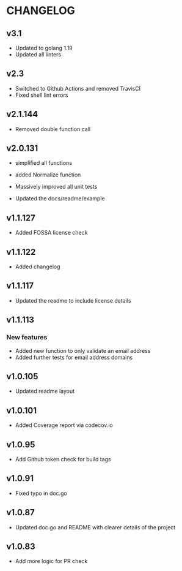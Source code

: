 # CHANGELOG

## v3.1

- Updated to golang 1.19
- Updated all linters

## v2.3

- Switched to Github Actions and removed TravisCI
- Fixed shell lint errors

## v2.1.144

- Removed double function call

## v2.0.131

- simplified all functions
- added Normalize function

- Massively improved all unit tests
- Updated the docs/readme/example

## v1.1.127

- Added FOSSA license check

## v1.1.122

- Added changelog

## v1.1.117

- Updated the readme to include license details

## v1.1.113

### New features

- Added new function to only validate an email address
- Added further tests for email address domains

## v1.0.105

- Updated readme layout

## v1.0.101

- Added Coverage report via codecov.io

## v1.0.95

- Add Github token check for build tags

## v1.0.91

- Fixed typo in doc.go

## v1.0.87

- Updated doc.go and README with clearer details of the project

## v1.0.83

- Add more logic for PR check
